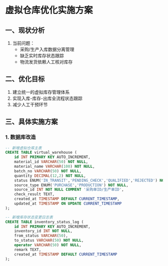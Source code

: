 # 虚拟仓库优化实施方案

## 一、现状分析
1. 当前问题：
   - 采购/生产入库数据分离管理
   - 缺乏实时库存状态跟踪
   - 物流发货依赖人工核对库存

## 二、优化目标
1. 建立统一的虚拟库存管理体系
2. 实现入库-库存-出库全流程状态跟踪
3. 减少人工干预环节

## 三、具体实施方案

### 1. 数据库改造
```sql:x%3A%5Cdemo%5Csql%5Cvirtual_warehouse_ddl.sql
-- 新增虚拟仓库主表
CREATE TABLE virtual_warehouse (
    id INT PRIMARY KEY AUTO_INCREMENT,
    material_id VARCHAR(50) NOT NULL,
    material_name VARCHAR(100) NOT NULL,
    batch_no VARCHAR(50) NOT NULL,
    quantity DECIMAL(12,2) NOT NULL,
    status ENUM('IN_TRANSIT','PENDING_CHECK','QUALIFIED','REJECTED') NOT NULL,
    source_type ENUM('PURCHASE','PRODUCTION') NOT NULL,
    source_id INT NOT NULL COMMENT '采购单ID/生产单ID',
    check_result TEXT,
    created_at TIMESTAMP DEFAULT CURRENT_TIMESTAMP,
    updated_at TIMESTAMP ON UPDATE CURRENT_TIMESTAMP
);

-- 新增库存状态变更日志表
CREATE TABLE inventory_status_log (
    id INT PRIMARY KEY AUTO_INCREMENT,
    inventory_id INT NOT NULL,
    from_status VARCHAR(50),
    to_status VARCHAR(50) NOT NULL,
    operator VARCHAR(50) NOT NULL,
    remark TEXT,
    created_at TIMESTAMP DEFAULT CURRENT_TIMESTAMP
);